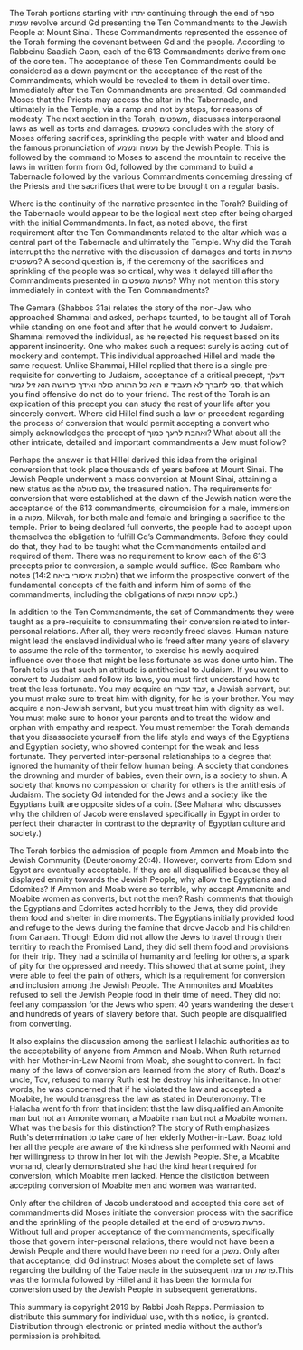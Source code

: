 The Torah portions starting with יתרו continuing through the end of  ספר שמות revolve around Gd presenting the Ten Commandments to the Jewish People at Mount Sinai. These Commandments represented the essence of the Torah forming the covenant between Gd and the people. According to Rabbeinu Saadiah Gaon, each of the 613 Commandments derive from one of the core ten. The acceptance of these Ten Commandments could be considered as a down payment on the acceptance of the rest of the Commandments, which would be revealed to them in detail over time. Immediately after the Ten Commandments are presented, Gd commanded Moses that the Priests may access the altar in the Tabernacle, and ultimately in the Temple, via a ramp and not by steps, for reasons of modesty. The next section in the Torah, משפטים, discusses interpersonal laws as well as torts and damages. משפטים concludes with the story of Moses offering sacrifices, sprinkling the people with water and blood and the famous pronunciation of נעשה ונשמע by the Jewish People. This is followed by the command to Moses to ascend the mountain to receive the laws in written form from Gd, followed by the command to build a Tabernacle followed by the various Commandments concerning dressing of the Priests and the sacrifices that were to be brought on a regular basis.

Where is the continuity of the narrative presented in the Torah? Building of the Tabernacle would appear to be the logical next step after being charged with the initial Commandments. In fact, as noted above, the first requirement after the Ten Commandments related to the altar which was a central part of the Tabernacle and ultimately the Temple. Why did the Torah interrupt the the narrative with the discussion of damages and torts in פרשת משפטים? A second question is, if the ceremony of the sacrifices and sprinkling of the people was so critical, why was it delayed till after the Commandments presented in פרשת משפטים? Why not mention this story immediately in context with the Ten Commandments?

The Gemara (Shabbos 31a) relates the story of the non-Jew who approached Shammai and asked, perhaps taunted, to be taught all of Torah while standing on one foot and after that he would convert to Judaism. Shammai removed the individual, as he rejected his request based on its apparent insincerity. One who makes such a request surely is acting out of mockery and contempt. This individual approached Hillel and made the same request. Unlike Shammai, Hillel replied that there is a single pre-requisite for converting to Judaism, acceptance of a critical precept, דעלך סני לחברך לא תעביד זו היא כל התורה כולה ואידך פירושה הוא זיל גמור, that which you find offensive do not do to your friend. The rest of the Torah is an explication of this precept you can study the rest of your life after you sincerely convert. Where did Hillel find such a law or precedent regarding the process of conversion that would permit accepting a convert who simply acknowledges the precept of ואהבת לרעך כמוך? What about all the other intricate, detailed and important commandments a Jew must follow?

Perhaps the answer is that Hillel derived this idea from the original conversion that took place thousands of years before at Mount Sinai. The Jewish People underwent a mass conversion at Mount Sinai, attaining a new status as the עם סגולה, the treasured nation. The requirements for conversion that were established at the dawn of the Jewish nation were the acceptance of the 613 commandments, circumcision for a male, immersion in a מקוה, Mikvah, for both male and female and bringing a sacrifice to the temple. Prior to being declared full converts, the people had to accept upon themselves the obligation to fulfill Gd’s Commandments. Before they could do that, they had to be taught what the Commandments entailed and required of them. There was no requirement to know each of the 613 precepts prior to conversion, a sample would suffice. (See Rambam who notes (הלכות איסורי ביאה 14:2) that we inform the prospective convert of the fundamental concepts of the faith and inform him of some of the commandments, including the obligations of לקט שכחה ופאה.) 

In addition to the Ten Commandments, the set of Commandments they were taught as a pre-requisite to consummating their conversion related to inter-personal relations. After all, they were recently freed slaves. Human nature might lead the enslaved individual who is freed after many years of slavery to assume the role of the tormentor, to exercise his newly acquired influence over those that might be less fortunate as was done unto him. The Torah tells us that such an attitude is antithetical to Judaism. If you want to convert to Judaism and follow its laws, you must first understand how to treat the less fortunate. You may acquire an עבד עברי, a Jewish servant, but you must make sure to treat him with dignity, for he is your brother. You may acquire a non-Jewish servant, but you must treat him with dignity as well. You must make sure to honor your parents and to treat the widow and orphan with empathy and respect. You must remember the Torah demands that you disassociate yourself from the life style and ways of the Egyptians and Egyptian society, who showed contempt for the weak and less fortunate. They perverted inter-personal relationships to a degree that ignored the humanity of their fellow human being. A society that condones the drowning and murder of babies, even their own, is a society to shun. A society that knows no compassion or charity for others is the antithesis of Judaism. The society Gd intended for the Jews and a society like the Egyptians built are opposite sides of a coin. (See Maharal who discusses why the children of Jacob were enslaved specifically in Egypt in order to perfect their character in contrast to the depravity of Egyptian culture and society.)

The Torah forbids the admission of people from Ammon and Moab into the Jewish Community (Deuteronomy 20:4). However, converts from Edom snd Egyot are eventually acceptable. If they are all disqualified because they all displayed enmity towards the Jewish People, why allow the Egyptians and Edomites? If Ammon and Moab were so terrible, why accept Ammonite and Moabite women as converts, but not the men? Rashi comments that thouigh the Egyptians and Edomites acted horribly to the Jews, they did provide them food and shelter in dire moments. The Egyptians initially provided food and refuge to the Jews during the famine that drove Jacob and his children from Canaan. Though Edom did not allow the Jews to travel through their territiry to reach the Promised Land, they did sell them food and provisions for their trip. They had a scintila of humanity and feeling for others, a spark of pity for the oppressed and needy. This showed that at some point, they were able to feel the pain of others, which is a requirement for conversion and inclusion among the Jewish People. The Ammonites and Moabites refused to sell the Jewish People food in their time of need. They did not feel any compassion for the Jews who spent 40 years wandering the desert and hundreds of years of slavery before that. Such people are disqualified from converting. 

It also explains the discussion among the earliest Halachic authorities as to the acceptability of anyone from Ammon and Moab. When Ruth returned with her Mother-in-Law Naomi from Moab, she sought to convert. In fact many of the laws of conversion are learned from the story of Ruth. Boaz's uncle, Tov, refused to marry Ruth lest he destroy his inheritance. In other words, he was concerned that if he violated the law and accepted a Moabite, he would transgress the law as stated in Deuteronomy. The Halacha went forth from that incident thst the law disqualified an Amonite man but not an Amonite woman, a Moabite man but not a Moabite woman. What was the basis for this distinction? The story of Ruth emphasizes Ruth's determination to take care of her elderly Mother-in-Law. Boaz told her all the people are aware of the kindness she performed with Naomi and her willingness to throw in her lot wih the Jewish People. She, a Moabite womand, clearly demonstrated she had the kind heart required for conversion, which Moabite men lacked. Hence the distiction between accepting conversion of Moabite men and women was warranted.

Only after the children of Jacob understood and accepted this core set of commandments did Moses initiate the conversion process with the sacrifice and the sprinkling of the people detailed at the end of פרשת משפטים. Without full and proper acceptance of the commandments, specifically those that govern inter-personal relations, there would not have been a Jewish People and there would have been no need for a משכן. Only after that acceptance, did Gd instruct Moses about the complete set of laws regarding the building of the Tabernacle in the subsequent פרשת תרומה.This was the formula followed by Hillel and it has been the formula for conversion used by the Jewish People in subsequent generations.

This summary is copyright 2019 by Rabbi Josh Rapps. Permission to distribute this summary for individual use, with this notice, is granted. Distribution through electronic or printed media without the author’s permission is prohibited.

